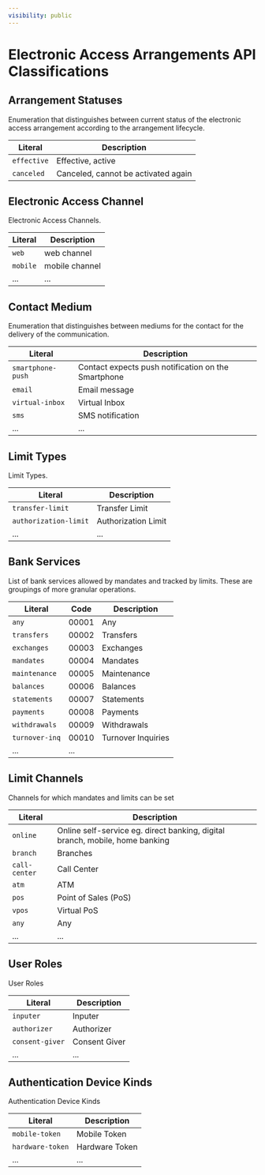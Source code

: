 ```yaml
---
visibility: public
---
```

Electronic Access Arrangements API Classifications
===============

Arrangement Statuses
---

Enumeration that distinguishes between current status of the electronic access arrangement
according to the arrangement lifecycle.

Literal          | Description
-----------------|------------
`effective`      | Effective, active
`canceled`       | Canceled, cannot be activated again


Electronic Access Channel
---

Electronic Access Channels.

Literal         | Description
----------------|---
`web`           | web channel
`mobile`        | mobile channel
...           | ...   


Contact Medium
---

Enumeration that distinguishes between mediums for the contact  for the
delivery of the communication.  

Literal          |Description                                        
-----------------|---------------------------------------------------
`smartphone-push`|Contact expects push notification on the Smartphone
`email`          |Email message                                      
`virtual-inbox`  |Virtual Inbox                                      
`sms`            |SMS notification     
...           | ...   


Limit Types
---

Limit Types.  

Literal              |Description                                        
---------------------|---------------------------------------------------
`transfer-limit`     |Transfer Limit                                     
`authorization-limit`|Authorization Limit                                
...           | ...   


Bank Services
-----

List of bank services allowed by mandates and tracked by limits.  These are groupings of more granular operations.

Literal         | Code  | Description
----------------|-------|------------
`any`           | 00001 | Any
`transfers`     | 00002 | Transfers
`exchanges`     | 00003 | Exchanges
`mandates`      | 00004 | Mandates
`maintenance`   | 00005 | Maintenance
`balances`      | 00006 | Balances
`statements`    | 00007 | Statements
`payments`      | 00008 | Payments
`withdrawals`   | 00009 | Withdrawals
`turnover-inq`  | 00010 | Turnover Inquiries
...             | ...   



Limit Channels
-----

Channels for which mandates and limits can be set 

Literal       | Description
--------------|------------
`online`      | Online self-service eg. direct banking, digital branch, mobile, home banking
`branch`      | Branches
`call-center` | Call Center
`atm`         | ATM
`pos`         | Point of Sales (PoS)
`vpos`        | Virtual PoS 
`any`         | Any
...           | ...  



User Roles
-----

User Roles

Literal       | Description
----------------|------------
`inputer`       | Inputer
`authorizer`    | Authorizer
`consent-giver` | Consent Giver
...           | ...  


Authentication Device Kinds
-----

Authentication Device Kinds

Literal          | Description
-----------------|------------
`mobile-token`   | Mobile Token
`hardware-token` | Hardware Token
...           | ...  